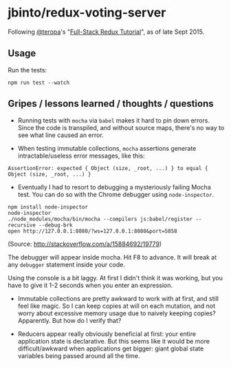 # jbinto/redux-voting-server

Following [@teropa](https://twitter.com/teropa)'s "[Full-Stack Redux Tutorial](http://teropa.info/blog/2015/09/10/full-stack-redux-tutorial.html)", as of late Sept 2015.

## Usage

Run the tests:

```
npm run test --watch
```

## Gripes / lessons learned / thoughts / questions

* Running tests with `mocha` via `babel` makes it hard to pin down errors. Since the code is transpiled, and without source maps, there's no way to see what line caused an error.

* When testing immutable collections, `mocha` assertions generate intractable/useless error messages, like this:

```
AssertionError: expected { Object (size, _root, ...) } to equal { Object (size, _root, ...) }
```

* Eventually I had to resort to debugging a mysteriously failing Mocha test. You can do so with the Chrome debugger using `node-inspector`.

```
npm install node-inspector
node-inspector
./node_modules/mocha/bin/mocha --compilers js:babel/register --recursive --debug-brk
open http://127.0.0.1:8080/?ws=127.0.0.1:8080&port=5858
```

(Source: http://stackoverflow.com/a/15884692/19779)

The debugger will appear inside mocha. Hit F8 to advance. It will break at any `debugger` statement inside your code.

Using the console is a bit laggy. At first I didn't think it was working, but you have to give it 1-2 seconds when you enter an expression.


* Immutable collections are pretty awkward to work with at first, and still feel like magic. So I can keep copies at will on each mutation, and not worry about excessive memory usage due to naively keeping copies? Apparently. But how do I verify that?

* Reducers appear really obviously beneficial at first: your entire application state is declarative. But this seems like it would be more difficult/awkward when applications get bigger: giant global state variables being passed around all the time.
